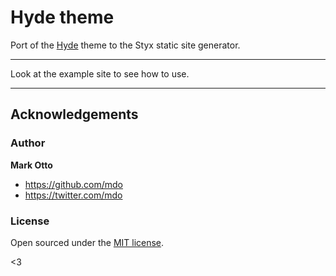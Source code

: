 # Hyde theme

Port of the [Hyde](https://github.com/poole/hyde) theme to the Styx static site generator.

---

Look at the example site to see how to use.

---

## Acknowledgements 

### Author

**Mark Otto**
- <https://github.com/mdo>
- <https://twitter.com/mdo>


### License

Open sourced under the [MIT license](LICENSE.md).

<3
